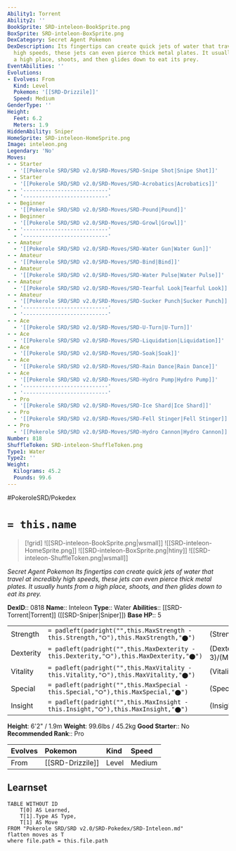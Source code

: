 ```yaml
---
Ability1: Torrent
Ability2: ''
BookSprite: SRD-inteleon-BookSprite.png
BoxSprite: SRD-inteleon-BoxSprite.png
DexCategory: Secret Agent Pokemon
DexDescription: Its fingertips can create quick jets of water that travel at incredibly
  high speeds, these jets can even pierce thick metal plates. It usually hunts from
  a high place, shoots, and then glides down to eat its prey.
EventAbilities: ''
Evolutions:
- Evolves: From
  Kind: Level
  Pokemon: '[[SRD-Drizzile]]'
  Speed: Medium
GenderType: ''
Height:
  Feet: 6.2
  Meters: 1.9
HiddenAbility: Sniper
HomeSprite: SRD-inteleon-HomeSprite.png
Image: inteleon.png
Legendary: 'No'
Moves:
- - Starter
  - '[[Pokerole SRD/SRD v2.0/SRD-Moves/SRD-Snipe Shot|Snipe Shot]]'
- - Starter
  - '[[Pokerole SRD/SRD v2.0/SRD-Moves/SRD-Acrobatics|Acrobatics]]'
- - '---------------------------'
  - '---------------------------'
- - Beginner
  - '[[Pokerole SRD/SRD v2.0/SRD-Moves/SRD-Pound|Pound]]'
- - Beginner
  - '[[Pokerole SRD/SRD v2.0/SRD-Moves/SRD-Growl|Growl]]'
- - '---------------------------'
  - '---------------------------'
- - Amateur
  - '[[Pokerole SRD/SRD v2.0/SRD-Moves/SRD-Water Gun|Water Gun]]'
- - Amateur
  - '[[Pokerole SRD/SRD v2.0/SRD-Moves/SRD-Bind|Bind]]'
- - Amateur
  - '[[Pokerole SRD/SRD v2.0/SRD-Moves/SRD-Water Pulse|Water Pulse]]'
- - Amateur
  - '[[Pokerole SRD/SRD v2.0/SRD-Moves/SRD-Tearful Look|Tearful Look]]'
- - Amateur
  - '[[Pokerole SRD/SRD v2.0/SRD-Moves/SRD-Sucker Punch|Sucker Punch]]'
- - '---------------------------'
  - '---------------------------'
- - Ace
  - '[[Pokerole SRD/SRD v2.0/SRD-Moves/SRD-U-Turn|U-Turn]]'
- - Ace
  - '[[Pokerole SRD/SRD v2.0/SRD-Moves/SRD-Liquidation|Liquidation]]'
- - Ace
  - '[[Pokerole SRD/SRD v2.0/SRD-Moves/SRD-Soak|Soak]]'
- - Ace
  - '[[Pokerole SRD/SRD v2.0/SRD-Moves/SRD-Rain Dance|Rain Dance]]'
- - Ace
  - '[[Pokerole SRD/SRD v2.0/SRD-Moves/SRD-Hydro Pump|Hydro Pump]]'
- - '---------------------------'
  - '---------------------------'
- - Pro
  - '[[Pokerole SRD/SRD v2.0/SRD-Moves/SRD-Ice Shard|Ice Shard]]'
- - Pro
  - '[[Pokerole SRD/SRD v2.0/SRD-Moves/SRD-Fell Stinger|Fell Stinger]]'
- - Pro
  - '[[Pokerole SRD/SRD v2.0/SRD-Moves/SRD-Hydro Cannon|Hydro Cannon]]'
Number: 818
ShuffleToken: SRD-inteleon-ShuffleToken.png
Type1: Water
Type2: ''
Weight:
  Kilograms: 45.2
  Pounds: 99.6
---
```


#PokeroleSRD/Pokedex

# `= this.name`

> [!grid]
> ![[SRD-inteleon-BookSprite.png|wsmall]]
> ![[SRD-inteleon-HomeSprite.png]]
> ![[SRD-inteleon-BoxSprite.png|htiny]]
> ![[SRD-inteleon-ShuffleToken.png|wsmall]]


*Secret Agent Pokemon*
*Its fingertips can create quick jets of water that travel at incredibly high speeds, these jets can even pierce thick metal plates. It usually hunts from a high place, shoots, and then glides down to eat its prey.*

**DexID**:: 0818
**Name**:: Inteleon
**Type**:: Water
**Abilities**:: [[SRD-Torrent|Torrent]] ([[SRD-Sniper|Sniper]])
**Base HP**:: 5

|           |                                                                                        |                                          |
| --------- | -------------------------------------------------------------------------------------- | ---------------------------------------- |
| Strength  | `= padleft(padright("",this.MaxStrength - this.Strength,"⭘"),this.MaxStrength,"⬤")`    | (Strength::2)/(MaxStrength::5)   |
| Dexterity | `= padleft(padright("",this.MaxDexterity - this.Dexterity,"⭘"),this.MaxDexterity,"⬤")` | (Dexterity:: 3)/(MaxDexterity::7) |
| Vitality  | `= padleft(padright("",this.MaxVitality - this.Vitality,"⭘"),this.MaxVitality,"⬤")`    | (Vitality::2)/(MaxVitality::4)   |
| Special   | `= padleft(padright("",this.MaxSpecial - this.Special,"⭘"),this.MaxSpecial,"⬤")`       | (Special::3)/(MaxSpecial::7)     |
| Insight   | `= padleft(padright("",this.MaxInsight - this.Insight,"⭘"),this.MaxInsight,"⬤")`       | (Insight::2)/(MaxInsight::4)     |

**Height**: 6'2" / 1.9m
**Weight**: 99.6lbs / 45.2kg
**Good Starter**:: No
**Recommended Rank**:: Pro

| Evolves   | Pokemon          | Kind   | Speed   |
|:----------|:-----------------|:-------|:--------|
| From      | [[SRD-Drizzile]] | Level  | Medium  |

## Learnset

```dataview
TABLE WITHOUT ID
    T[0] AS Learned,
    T[1].Type AS Type,
    T[1] AS Move
FROM "Pokerole SRD/SRD v2.0/SRD-Pokedex/SRD-Inteleon.md"
flatten moves as T
where file.path = this.file.path
```
